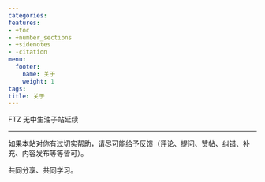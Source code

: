 ```yaml
---
categories:
features:
- +toc
- +number_sections
- +sidenotes
- -citation
menu:
  footer:
    name: 关于
    weight: 1
tags:
title: 关于
---
```


FTZ 无中生油子站延续

----

如果本站对你有过切实帮助，请尽可能给予反馈（评论、提问、赞帖、纠错、补充、内容发布等等皆可）。

共同分享、共同学习。
